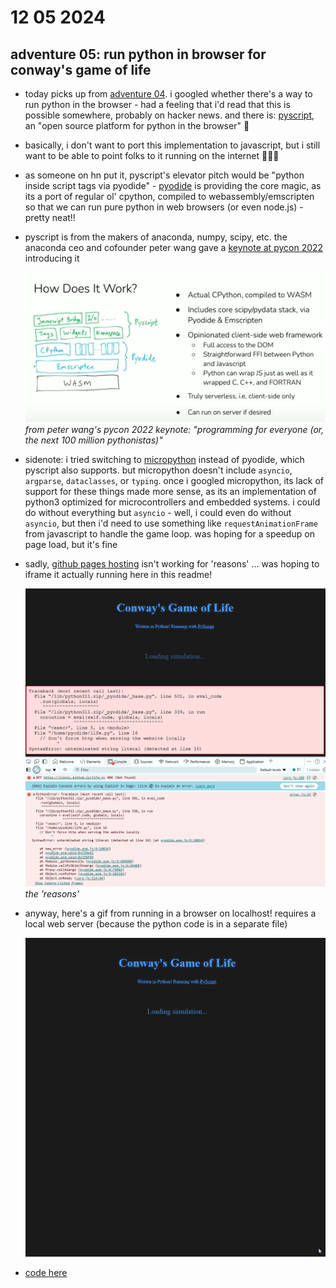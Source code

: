 # 12 05 2024

## adventure 05: run python in browser for conway's game of life

- today picks up from [adventure 04](../04/README.md). i googled whether there's a way to run python in the browser - had a feeling that i'd read that this is possible somewhere, probably on hacker news. and there is: [pyscript](https://pyscript.net/), an "open source platform for python in the browser" 🐍
- basically, i don't want to port this implementation to javascript, but i still want to be able to point folks to it running on the internet 💁🏾‍♀️
- as someone on hn put it, pyscript's elevator pitch would be "python inside script tags via pyodide" - [pyodide](https://github.com/pyodide/pyodide) is providing the core magic, as its a port of regular ol' cpython, compiled to webassembly/emscripten so that we can run pure python in web browsers (or even node.js) - pretty neat!!
- pyscript is from the makers of anaconda, numpy, scipy, etc. the anaconda ceo and cofounder peter wang gave a [keynote at pycon 2022](https://www.youtube.com/watch?v=qKfkCY7cmBQ) introducing it

    ![screenshot of how pyscript works from pycon 2022 keynote](pycon-pyscript.png)
    _from peter wang's pycon 2022 keynote: "programming for everyone (or, the next 100 million pythonistas)"_

- sidenote: i tried switching to [micropython](https://micropython.org/) instead of pyodide, which pyscript also supports. but micropython doesn't include `asyncio`, `argparse`, `dataclasses`, or `typing`. once i googled micropython, its lack of support for these things made more sense, as its an implementation of python3 optimized for microcontrollers and embedded systems. i could do without everything but `asyncio` - well, i could even do without `asyncio`, but then i'd need to use something like `requestAnimationFrame` from javascript to handle the game loop. was hoping for a speedup on page load, but it's fine
- sadly, [github pages hosting](https://iconix.github.io/rc-conway/life.html) isn't working for 'reasons' ... was hoping to iframe it actually running here in this readme!

    ![screenshot of how github pages deploy is busted and broken](pages-busted.png)
    _the 'reasons'_

- anyway, here's a gif from running in a browser on localhost! requires a local web server (because the python code is in a separate file)

    ![output in browser after adventure 05 pyscript](pyscript.gif)

- [code here](https://github.com/iconix/rc-conway/tree/77ff3c41e57548976853f7ef8151b553cde4bbec)

